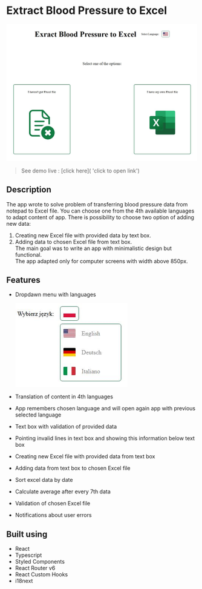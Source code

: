 # Extract Blood Pressure to Excel

<img src="./readme_images/blood-pressure-main.JPG" alt="project image">

> See demo live : [click here]( 'click to open link')

## Description

The app wrote to solve problem of transferring blood pressure data from notepad to Excel file. You can choose one from the 4th available languages to adapt content of app. There is possibility to choose two option of adding new data:

1.  Creating new Excel file with provided data by text box.
2.  Adding data to chosen Excel file from text box.
    <br />
    The main goal was to write an app with minimalistic design but functional.
    <br />
    The app adapted only for computer screens with width above 850px.

## Features

- Dropdawn menu with languages

  <img src="./readme_images/dropdown-menu.JPG" alt="dropdown-menu">

- Translation of content in 4th languages
- App remembers chosen language and will open again app with previous selected language
- Text box with validation of provided data
- Pointing invalid lines in text box and showing this information below text box
- Creating new Excel file with provided data from text box
- Adding data from text box to chosen Excel file
- Sort excel data by date
- Calculate average after every 7th data
- Validation of chosen Excel file
- Notifications about user errors

## Built using

- React
- Typescript
- Styled Components
- React Router v6
- React Custom Hooks
- i18next

